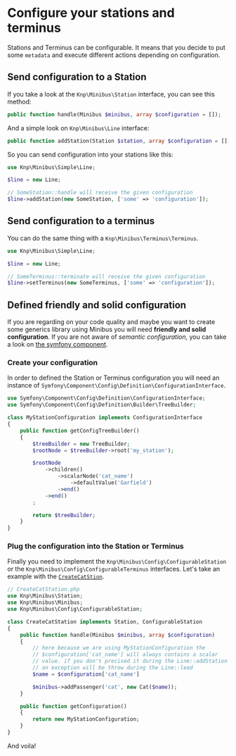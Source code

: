 Configure your stations and terminus
====================================

Stations and Terminus can be configurable. It means that you decide to put
some `metadata` and execute different actions depending on configuration.

## Send configuration to a Station

If you take a look at the `Knp\Minibus\Station` interface, you can see
this method:

```php
public function handle(Minibus $minibus, array $configuration = []);
```

And a simple look on `Knp\Minibus\Line` interface:

```php
public function addStation(Station $station, array $configuration = []);
```

So you can send configuration into your stations like this:

```php
use Knp\Minibus\Simple\Line;

$line = new Line;

// SomeStation::handle will receive the given configuration
$line->addStation(new SomeStation, ['some' => 'configuration']);
```

## Send configuration to a terminus

You can do the same thing with a `Knp\Minibus\Terminus\Terminus`.

```php
use Knp\Minibus\Simple\Line;

$line = new Line;

// SomeTerminus::terminate will receive the given configuration
$line->setTerminus(new SomeTerminus, ['some' => 'configuration']);
```

## Defined friendly and solid configuration

If you are regarding on your code quality and maybe you want to create some
generics library using Minibus you will need **friendly and solid configuration**. If you
are not aware of *semantic configuration*, you can take a look on
[the symfony component](http://symfony.com/doc/current/components/config/definition.html).


### Create your configuration

In order to defined the Station or Terminus configuration you will need an instance
of `Symfony\Component\Config\Definition\ConfigurationInterface`.

```php
use Symfony\Component\Config\Definition\ConfigurationInterface;
use Symfony\Component\Config\Definition\Builder\TreeBuilder;

class MyStationConfiguration implements ConfigurationInterface
{
    public function getConfigTreeBuilder()
    {
        $treeBuilder = new TreeBuilder;
        $rootNode = $treeBuilder->root('my_station');

        $rootNode
            ->children()
                ->scalarNode('cat_name')
                    ->defaultValue('Garfield')
                ->end()
            ->end()
        ;

        return $treeBuilder;
    }
}
```

### Plug the configuration into the Station or Terminus

Finally you need to implement the `Knp\Minibus\Config\ConfigurableStation` or
the `Knp\Minibus\Config\ConfigurableTerminus` interfaces. Let's take an
example with the [`CreateCatStion`](basic_usage.md).

```php
// CreateCatStation.php
use Knp\Minibus\Station;
use Knp\Minibus\Minibus;
use Knp\Minibus\Config\ConfigurableStation;

class CreateCatStation implements Station, ConfigurableStation
{
    public function handle(Minibus $minibus, array $configuration)
    {
        // here because we are using MyStationConfiguration the
        // $configuration['cat_name'] will always contains a scalar
        // value. if you don't precised it during the Line::addStation
        // an exception will be throw during the Line::lead
        $name = $configuration['cat_name']

        $minibus->addPassenger('cat', new Cat($name));
    }

    public function getConfiguration()
    {
        return new MyStationConfiguration;
    }
}
```

And voila!
